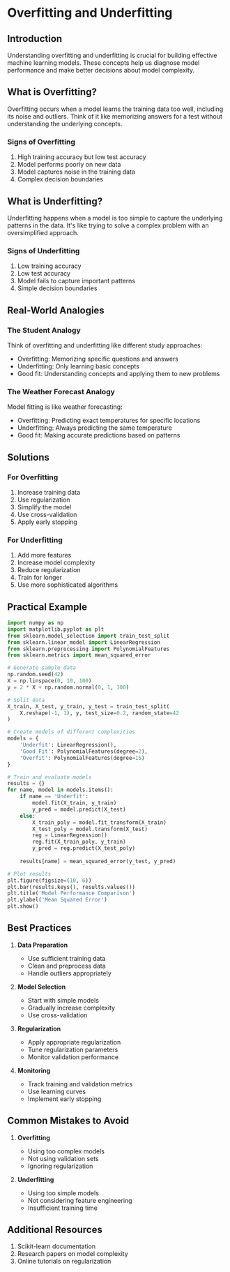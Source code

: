 # Overfitting and Underfitting

## Introduction

Understanding overfitting and underfitting is crucial for building effective machine learning models. These concepts help us diagnose model performance and make better decisions about model complexity.

## What is Overfitting?

Overfitting occurs when a model learns the training data too well, including its noise and outliers. Think of it like memorizing answers for a test without understanding the underlying concepts.

### Signs of Overfitting

1. High training accuracy but low test accuracy
2. Model performs poorly on new data
3. Model captures noise in the training data
4. Complex decision boundaries

## What is Underfitting?

Underfitting happens when a model is too simple to capture the underlying patterns in the data. It's like trying to solve a complex problem with an oversimplified approach.

### Signs of Underfitting

1. Low training accuracy
2. Low test accuracy
3. Model fails to capture important patterns
4. Simple decision boundaries

## Real-World Analogies

### The Student Analogy

Think of overfitting and underfitting like different study approaches:

- Overfitting: Memorizing specific questions and answers
- Underfitting: Only learning basic concepts
- Good fit: Understanding concepts and applying them to new problems

### The Weather Forecast Analogy

Model fitting is like weather forecasting:

- Overfitting: Predicting exact temperatures for specific locations
- Underfitting: Always predicting the same temperature
- Good fit: Making accurate predictions based on patterns

## Solutions

### For Overfitting

1. Increase training data
2. Use regularization
3. Simplify the model
4. Use cross-validation
5. Apply early stopping

### For Underfitting

1. Add more features
2. Increase model complexity
3. Reduce regularization
4. Train for longer
5. Use more sophisticated algorithms

## Practical Example

```python
import numpy as np
import matplotlib.pyplot as plt
from sklearn.model_selection import train_test_split
from sklearn.linear_model import LinearRegression
from sklearn.preprocessing import PolynomialFeatures
from sklearn.metrics import mean_squared_error

# Generate sample data
np.random.seed(42)
X = np.linspace(0, 10, 100)
y = 2 * X + np.random.normal(0, 1, 100)

# Split data
X_train, X_test, y_train, y_test = train_test_split(
    X.reshape(-1, 1), y, test_size=0.2, random_state=42
)

# Create models of different complexities
models = {
    'Underfit': LinearRegression(),
    'Good Fit': PolynomialFeatures(degree=2),
    'Overfit': PolynomialFeatures(degree=15)
}

# Train and evaluate models
results = {}
for name, model in models.items():
    if name == 'Underfit':
        model.fit(X_train, y_train)
        y_pred = model.predict(X_test)
    else:
        X_train_poly = model.fit_transform(X_train)
        X_test_poly = model.transform(X_test)
        reg = LinearRegression()
        reg.fit(X_train_poly, y_train)
        y_pred = reg.predict(X_test_poly)
    
    results[name] = mean_squared_error(y_test, y_pred)

# Plot results
plt.figure(figsize=(10, 6))
plt.bar(results.keys(), results.values())
plt.title('Model Performance Comparison')
plt.ylabel('Mean Squared Error')
plt.show()
```

## Best Practices

1. **Data Preparation**
   - Use sufficient training data
   - Clean and preprocess data
   - Handle outliers appropriately

2. **Model Selection**
   - Start with simple models
   - Gradually increase complexity
   - Use cross-validation

3. **Regularization**
   - Apply appropriate regularization
   - Tune regularization parameters
   - Monitor validation performance

4. **Monitoring**
   - Track training and validation metrics
   - Use learning curves
   - Implement early stopping

## Common Mistakes to Avoid

1. **Overfitting**
   - Using too complex models
   - Not using validation sets
   - Ignoring regularization

2. **Underfitting**
   - Using too simple models
   - Not considering feature engineering
   - Insufficient training time

## Additional Resources

1. Scikit-learn documentation
2. Research papers on model complexity
3. Online tutorials on regularization

